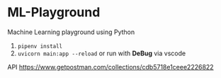 # ML-Playground
Machine Learning playground using Python

1. `pipenv install`
2. `uvicorn main:app --reload` 
    or run with **DeBug** via vscode
    
API
https://www.getpostman.com/collections/cdb5718e1ceee2226822
